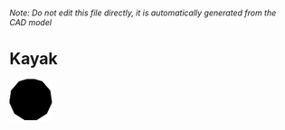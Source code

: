 ###### Note: Do not edit this file directly, it is automatically generated from the CAD model

# Kayak

![](/project.svg)

